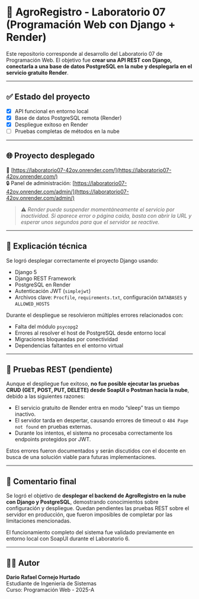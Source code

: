 # 🌿 AgroRegistro - Laboratorio 07 (Programación Web con Django + Render)

Este repositorio corresponde al desarrollo del Laboratorio 07 de Programación Web. El objetivo fue **crear una API REST con Django, conectarla a una base de datos PostgreSQL en la nube y desplegarla en el servicio gratuito Render**.

---

## ✅ Estado del proyecto

- [x] API funcional en entorno local
- [x] Base de datos PostgreSQL remota (Render)
- [x] Despliegue exitoso en Render
- [ ] Pruebas completas de métodos en la nube

---

## 🌐 Proyecto desplegado

🔗 [https://laboratorio07-42ov.onrender.com/](https://laboratorio07-42ov.onrender.com/)  
🔒 Panel de administración: [https://laboratorio07-42ov.onrender.com/admin/](https://laboratorio07-42ov.onrender.com/admin/)

> ⚠️ *Render puede suspender momentáneamente el servicio por inactividad. Si aparece error o página caída, basta con abrir la URL y esperar unos segundos para que el servidor se reactive.*

---

## 📝 Explicación técnica

Se logró desplegar correctamente el proyecto Django usando:

- Django 5
- Django REST Framework
- PostgreSQL en Render
- Autenticación JWT (`simplejwt`)
- Archivos clave: `Procfile`, `requirements.txt`, configuración `DATABASES` y `ALLOWED_HOSTS`

Durante el despliegue se resolvieron múltiples errores relacionados con:

- Falta del módulo `psycopg2`
- Errores al resolver el host de PostgreSQL desde entorno local
- Migraciones bloqueadas por conectividad
- Dependencias faltantes en el entorno virtual

---

## 🧪 Pruebas REST (pendiente)

Aunque el despliegue fue exitoso, **no fue posible ejecutar las pruebas CRUD (GET, POST, PUT, DELETE) desde SoapUI o Postman hacia la nube**, debido a las siguientes razones:

- El servicio gratuito de Render entra en modo “sleep” tras un tiempo inactivo.
- El servidor tarda en despertar, causando errores de timeout o `404 Page not found` en pruebas externas.
- Durante los intentos, el sistema no procesaba correctamente los endpoints protegidos por JWT.

Estos errores fueron documentados y serán discutidos con el docente en busca de una solución viable para futuras implementaciones.

---

## 💬 Comentario final

Se logró el objetivo de **desplegar el backend de AgroRegistro en la nube con Django y PostgreSQL**, demostrando conocimientos sobre configuración y despliegue. Quedan pendientes las pruebas REST sobre el servidor en producción, que fueron imposibles de completar por las limitaciones mencionadas.

El funcionamiento completo del sistema fue validado previamente en entorno local con SoapUI durante el Laboratorio 6.

---

## 👨‍💻 Autor

**Dario Rafael Cornejo Hurtado**  
Estudiante de Ingeniería de Sistemas  
Curso: Programación Web - 2025-A  


